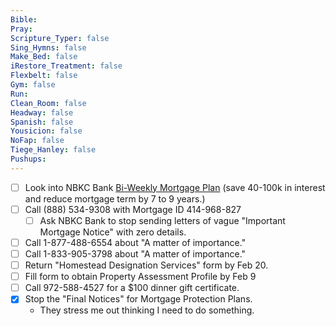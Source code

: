 ```yaml
---
Bible: 
Pray: 
Scripture_Typer: false
Sing_Hymns: false
Make_Bed: false
iRestore_Treatment: false
Flexbelt: false
Gym: false
Run: 
Clean_Room: false
Headway: false
Spanish: false
Yousicion: false
NoFap: false
Tiege_Hanley: false
Pushups:
---
```


- [ ] Look into NBKC Bank [Bi-Weekly Mortgage Plan](https://www.nbkc.com/home-loans/calculators/mortgage-max) (save 40-100k in interest and reduce mortgage term by 7 to 9 years.)
- [ ] Call (888) 534-9308 with Mortgage ID 414-968-827
	- [ ] Ask NBKC Bank to stop sending letters of vague "Important Mortgage Notice" with zero details.
- [ ] Call 1-877-488-6554 about "A matter of importance."
- [ ] Call 1-833-905-3798 about "A matter of importance."
- [ ] Return "Homestead Designation Services" form by Feb 20.
- [ ] Fill form to obtain Property Assessment Profile by Feb 9
- [ ] Call 972-588-4527 for a $100 dinner gift certificate. 
- [x] Stop the "Final Notices" for Mortgage Protection Plans.
	- They stress me out thinking I need to do something.